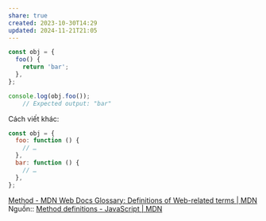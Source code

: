 ```yaml
---
share: true
created: 2023-10-30T14:29
updated: 2024-11-21T21:05
---
```

```js
const obj = {
  foo() {
    return 'bar';
  },
};

console.log(obj.foo());
	// Expected output: "bar"
```
Cách viết khác:
```js
const obj = {
  foo: function () {
    // …
  },
  bar: function () {
    // …
  },
};

```
[Method - MDN Web Docs Glossary: Definitions of Web-related terms | MDN](https://developer.mozilla.org/en-US/docs/Glossary/Method)
Nguồn:: [Method definitions - JavaScript | MDN](https://developer.mozilla.org/en-US/docs/Web/JavaScript/Reference/Functions/Method_definitions)
